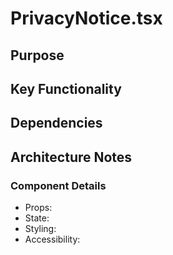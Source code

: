 # PrivacyNotice.tsx

## Purpose

## Key Functionality

## Dependencies

## Architecture Notes

### Component Details
- Props: 
- State: 
- Styling: 
- Accessibility: 
